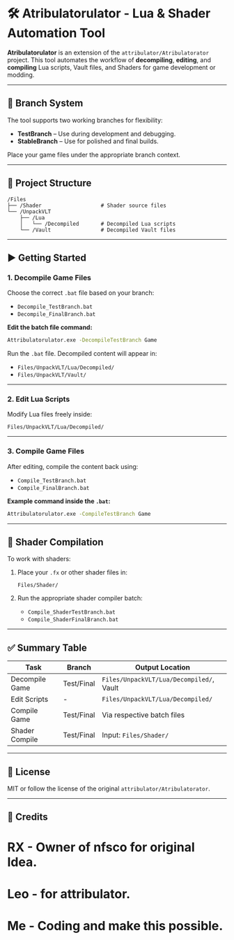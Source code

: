# 🛠️ Atribulatorulator - Lua & Shader Automation Tool

**Atribulatorulator** is an extension of the `attribulator/Atribulatorator` project. This tool automates the workflow of **decompiling**, **editing**, and **compiling** Lua scripts, Vault files, and Shaders for game development or modding.

---

## 🚦 Branch System

The tool supports two working branches for flexibility:

- **TestBranch** – Use during development and debugging.
- **StableBranch** – Use for polished and final builds.

Place your game files under the appropriate branch context.

---

## 📂 Project Structure

```
/Files
├── /Shader                   # Shader source files
└── /UnpackVLT
    ├── /Lua
    │   └── /Decompiled       # Decompiled Lua scripts
    └── /Vault                # Decompiled Vault files
```

---

## ▶️ Getting Started

### 1. Decompile Game Files

Choose the correct `.bat` file based on your branch:

- `Decompile_TestBranch.bat`
- `Decompile_FinalBranch.bat`

**Edit the batch file command:**
```bash
Attribulatorulator.exe -DecompileTestBranch Game
```

Run the `.bat` file. Decompiled content will appear in:

- `Files/UnpackVLT/Lua/Decompiled/`
- `Files/UnpackVLT/Vault/`

---

### 2. Edit Lua Scripts

Modify Lua files freely inside:
```
Files/UnpackVLT/Lua/Decompiled/
```

---

### 3. Compile Game Files

After editing, compile the content back using:

- `Compile_TestBranch.bat`
- `Compile_FinalBranch.bat`

**Example command inside the `.bat`:**
```bash
Attribulatorulator.exe -CompileTestBranch Game
```

---

## 🎨 Shader Compilation

To work with shaders:

1. Place your `.fx` or other shader files in:
   ```
   Files/Shader/
   ```

2. Run the appropriate shader compiler batch:
   - `Compile_ShaderTestBranch.bat`
   - `Compile_ShaderFinalBranch.bat`

---

## ✅ Summary Table

| Task            | Branch       | Output Location                         |
|-----------------|--------------|------------------------------------------|
| Decompile Game  | Test/Final   | `Files/UnpackVLT/Lua/Decompiled/`, Vault |
| Edit Scripts    | -            | `Files/UnpackVLT/Lua/Decompiled/`        |
| Compile Game    | Test/Final   | Via respective batch files               |
| Shader Compile  | Test/Final   | Input: `Files/Shader/`                   |

---

## 📄 License

MIT or follow the license of the original `attribulator/Atribulatorator`.

---

## 🙌 Credits
# RX - Owner of nfsco for original Idea.
# Leo - for attribulator.
# Me - Coding and make this possible.
